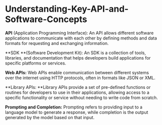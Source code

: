 # Understanding-Key-API-and-Software-Concepts
**API** (Application Programming Interface): An API allows different software applications to communicate with each other by defining methods and data formats for requesting and exchanging information.

**SDK **(Software Development Kit): An SDK is a collection of tools, libraries, and documentation that helps developers build applications for specific platforms or services.

**Web APIs:** Web APIs enable communication between different systems over the internet using HTTP protocols, often in formats like JSON or XML.

**Library APIs: **Library APIs provide a set of pre-defined functions or routines for developers to use in their applications, allowing access to a specific functionality or service without needing to write code from scratch.

**Prompting and Completion:** Prompting refers to providing input to a language model to generate a response, while completion is the output generated by the model based on that input.

